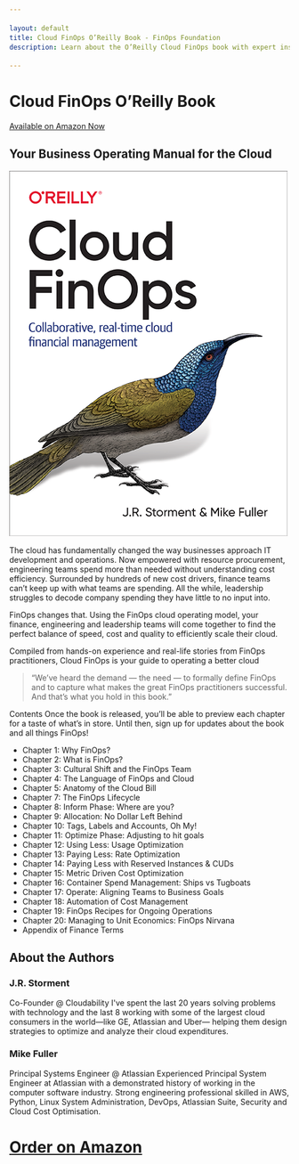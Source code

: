 ```yaml
---

layout: default
title: Cloud FinOps O’Reilly Book - FinOps Foundation
description: Learn about the O’Reilly Cloud FinOps book with expert insights added by members and where you can order it today.

---
```


# Cloud FinOps O’Reilly Book

[Available on Amazon Now](https://www.amazon.com/Cloud-FinOps-Collaborative-real-time-management/dp/1492054623)

## Your Business Operating Manual for the Cloud

<img src="/img/cloud-finops-cover.png" alt="O’Reilly Cloud FinOps Book" class="float-right mx-4 max-w-full md:max-w-xs ">

The cloud has fundamentally changed the way businesses approach IT development and operations. Now empowered with resource procurement, engineering teams spend more than needed without understanding cost efficiency. Surrounded by hundreds of new cost drivers, finance teams can’t keep up with what teams are spending. All the while, leadership struggles to decode company spending they have little to no input into.


FinOps changes that. Using the FinOps cloud operating model, your finance, engineering and leadership teams will come together to find the perfect balance of speed, cost and quality to efficiently scale their cloud.

Compiled from hands-on experience and real-life stories from FinOps practitioners, Cloud FinOps is your guide to operating a better cloud


> “We’ve heard the demand — the need — to formally define FinOps and to capture what makes the great FinOps practitioners successful. And that’s what you hold in this book.”


Contents
Once the book is released, you’ll be able to preview each chapter for a taste of what’s in store. Until then, sign up for updates about the book and all things FinOps!

- Chapter 1: Why FinOps?
- Chapter 2: What is FinOps?
- Chapter 3: Cultural Shift and the FinOps Team
- Chapter 4: The Language of FinOps and Cloud
- Chapter 5: Anatomy of the Cloud Bill
- Chapter 7: The FinOps Lifecycle
- Chapter 8: Inform Phase: Where are you?
- Chapter 9: Allocation: No Dollar Left Behind
- Chapter 10: Tags, Labels and Accounts, Oh My!
- Chapter 11: Optimize Phase: Adjusting to hit goals
- Chapter 12: Using Less: Usage Optimization
- Chapter 13: Paying Less: Rate Optimization
- Chapter 14: Paying Less with Reserved Instances & CUDs
- Chapter 15: Metric Driven Cost Optimization
- Chapter 16: Container Spend Management: Ships vs Tugboats
- Chapter 17: Operate: Aligning Teams to Business Goals
- Chapter 18: Automation of Cost Management
- Chapter 19: FinOps Recipes for Ongoing Operations
- Chapter 20: Managing to Unit Economics: FinOps Nirvana
- Appendix of Finance Terms


## About the Authors
### J.R. Storment
Co-Founder @ Cloudability
I've spent the last 20 years solving problems with technology and the last 8 working with some of the largest cloud consumers in the world—like GE, Atlassian and Uber— helping them design strategies to optimize and analyze their cloud expenditures.

### Mike Fuller

Principal Systems Engineer @ Atlassian
Experienced Principal System Engineer at Atlassian with a demonstrated history of working in the computer software industry. Strong engineering professional skilled in AWS, Python, Linux System Administration, DevOps, Atlassian Suite, Security and Cloud Cost Optimisation.

# [Order on Amazon](https://www.amazon.com/Cloud-FinOps-Collaborative-real-time-management/dp/1492054623)
